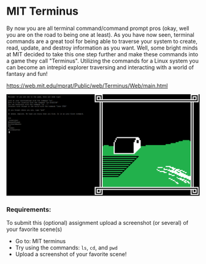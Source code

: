 # MIT Terminus

By now you are all terminal command/command prompt pros (okay, well you are on the road to being one at least). As you have now seen, terminal commands are a great tool for being able to traverse your system to create, read, update, and destroy information as you want. Well, some bright minds at MIT decided to take this one step further and make these commands into a game they call "Terminus".  Utilizing the commands for a Linux system you can become an intrepid explorer traversing and interacting with a world of fantasy and fun!

https://web.mit.edu/mprat/Public/web/Terminus/Web/main.html

![MIT Terminus](image.png)

### Requirements:

To submit this (optional) assignment upload a screenshot (or several) of your favorite scene(s)
- Go to: MIT terminus
- Try using the commands: `ls`, `cd`, and `pwd`
- Upload a screenshot of your favorite scene!
